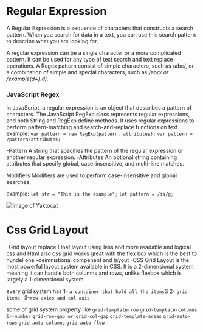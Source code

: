 # Regular Expression
A Regular Expression is a sequence of characters that constructs a search pattern. When you search for data in a text, you can use this search pattern to describe what you are looking for.

A regular expression can be a single character or a more complicated pattern. It can be used for any type of text search and text replace operations. A Regex pattern consist of simple characters, such as /abc/, or a combination of simple and special characters, such as /ab*c/ or  /example(d+).d*/.


### JavaScript Regex
In JavaScript, a regular expression is an object that describes a pattern of characters. The JavaScript RegExp class represents regular expressions, and both String and RegExp define methods. It uses regular expressions to perform pattern-matching and search-and-replace functions on text.
example:
`var pattern = new RegExp(pattern, attributes);`
`var pattern = /pattern/attributes;`

-Pattern  A string that specifies the pattern of the regular expression or another regular expression.
-Attributes  An optional string containing attributes that specify global, case-insensitive, and multi-line matches.

Modifiers
Modifiers are used to perform case-insensitive and global searches.

example:
`let str = "This is the example";`
`let pattern = /is/g;`

![Image of Yaktocat](https://miro.medium.com/max/1954/1*N-JAC1TBpItJb1XLVBKZNw.png)

# Css Grid Layout 
-Grid layout replace Float layout  using less and more readable and logical css and Html also css grid works
great with the flex box which is the best to hundel one -deimnistional compenent and layout
-CSS Grid Layout is the most powerful layout system available in CSS. It is a 2-dimensional system, meaning it can handle both columns and rows, unlike flexbox which is largely a 1-dimensional system

every grid system has 
1- `a container that hold all the items`S
2- `grid items `
3-`row axies and col axis`

some of grid system property like 
`grid-template-row`
`grid-template-columns`
`&--number`
`grid-row-gap or grid-col-gap` 
`grid-template-areas`
`grid-auto-rows`
`grid-auto-columns`
`grid-auto-flow`